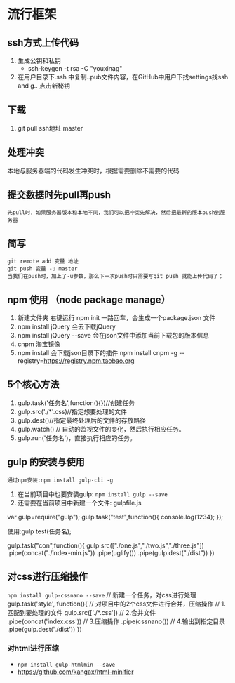 # 流行框架
## ssh方式上传代码
1. 生成公钥和私钥
    * ssh-keygen -t rsa -C "youxinag"
2. 在用户目录下.ssh 中复制..pub文件内容，在GitHub中用户下找settings找ssh and g.. 点击新秘钥

## 下载
1. git pull ssh地址 master

## 处理冲突
   本地与服务器端的代码发生冲突时，根据需要删除不需要的代码

## 提交数据时先pull再push
    先pull时，如果服务器版本和本地不同，我们可以把冲突先解决，然后把最新的版本push到服务器
##  简写
    git remote add 变量 地址 
    git push 变量 -u master
    当我们在push时，加上了-u参数，那么下一次push时只需要写git push 就能上传代码了；

## npm 使用 （node package manage）
1. 新建文件夹 右键运行 npm init 一路回车，会生成一个package.json 文件
2. npm install jQuery 会去下载jQuery
3. npm install jQuery --save 会在json文件中添加当前下载包的版本信息
4. cnpm 淘宝镜像
5. npm install 会下载json目录下的插件
npm install cnpm -g --registry=https://registry.npm.taobao.org

## 5个核心方法
1. gulp.task('任务名',function(){})//创建任务
2. gulp.src('./*'.css)//指定想要处理的文件
3. gulp.dest()//指定最终处理后的文件的存放路径
4. gulp.watch() // 自动的监视文件的变化，然后执行相应任务。
5. gulp.run('任务名')，直接执行相应的任务。

##  gulp 的安装与使用
    通过npm安装:npm install gulp-cli -g
1.  在当前项目中也要安装gulp: `npm install gulp --save`
2. 还需要在当前项目中新建一个文件: gulpfile.js

var gulp=require("gulp");
gulp.task("test",function(){
    console.log(1234);
});

使用:gulp test(任务名);

gulp.task("con",function(){
    gulp.src(["./one.js","./two.js","./three.js"])
    .pipe(concat("./index-min.js"))
    .pipe(uglify())
    .pipe(gulp.dest("./dist"))
})

## 对css进行压缩操作
 `npm install gulp-cssnano --save`
// 新建一个任务，对css进行处理
gulp.task('style', function(){
  // 对项目中的2个css文件进行合并，压缩操作
  // 1.匹配到要处理的文件
  gulp.src(['./*.css'])
  // 2.合并文件
  .pipe(concat('index.css'))
  // 3.压缩操作
  .pipe(cssnano())
  // 4.输出到指定目录
  .pipe(gulp.dest('./dist'))
  })

### 对html进行压缩
- `npm install gulp-htmlmin --save`
- https://github.com/kangax/html-minifier



















